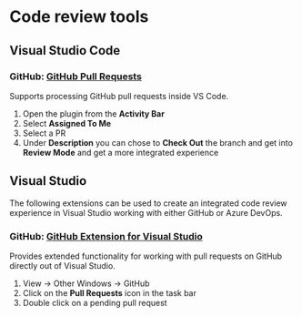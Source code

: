 # Code review tools

## Visual Studio Code

### GitHub: [GitHub Pull Requests](https://marketplace.visualstudio.com/items?itemName=GitHub.vscode-pull-request-github)

Supports processing GitHub pull requests inside VS Code.

1. Open the plugin from the **Activity Bar**
1. Select **Assigned To Me**
1. Select a PR
1. Under **Description** you can chose to **Check Out** the branch and get into **Review Mode** and get a more integrated experience

## Visual Studio

The following extensions can be used to create an integrated code review experience in Visual Studio working with either GitHub or Azure DevOps.

### GitHub: [GitHub Extension for Visual Studio](https://marketplace.visualstudio.com/items?itemName=GitHub.GitHubExtensionforVisualStudio)

Provides extended functionality for working with pull requests on GitHub directly out of Visual Studio.

1. View -> Other Windows -> GitHub
1. Click on the **Pull Requests** icon in the task bar
1. Double click on a pending pull request